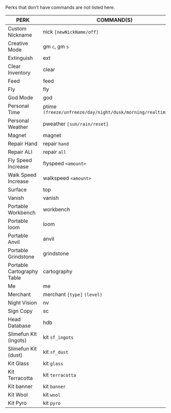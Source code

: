 Perks that don't have commands are not listed here.

| PERK                       | COMMAND(S)                                                      |
|----------------------------|-----------------------------------------------------------------|
| Custom Nickname            | nick `[newNickName/off]`                                        |
| Creative Mode              | gm `c`, gm `s`                                                  | 
| Extinguish                 | ext                                                             |
| Clear Inventory            | clear                                                           |
| Feed                       | feed                                                            |
| Fly                        | fly                                                             |
| God Mode                   | god                                                             |
| Personal Time              | ptime `(freeze/unfreeze/day/night/dusk/morning/realtime/reset)` |
| Personal Weather           | pweather `[sun/rain/reset]`                                     |
| Magnet                     | magnet                                                          |
| Repair Hand                | repair `hand`                                                   |
| Repair ALl                 | repair `all`                                                    |
| Fly Speed Increase         | flyspeed `<amount>`                                             |
| Walk Speed Increase        | walkspeed `<amount>`                                            |
| Surface                    | top                                                             |
| Vanish                     | vanish                                                          |
| Portable Workbench         | workbench                                                       |
| Portable loom              | loom                                                            |
| Portable Anvil             | anvil                                                           |
| Portable Grindstone        | grindstone                                                      |
| Portable Cartography Table | cartography                                                     |
| Me                         | me                                                              |
| Merchant                   | merchant `[type]` `(level)`                                     |
| Night Vision               | nv                                                              |
| Sign Copy                  | sc                                                              |
| Head Database              | hdb                                                             |
| Slimefun Kit (ingots)      | kit `sf_ingots`                                                 |
| Slimefun Kit (dust)        | kit `sf_dust`                                                   |
| Kit Glass                  | kit `glass`                                                     |
| Kit Terracotta             | kit `terracotta`                                                |
| Kit banner                 | kit `banner`                                                    |
| Kit Wool                   | kit `wool`                                                      |
| Kit Pyro                   | kit `pyro`                                                      |
